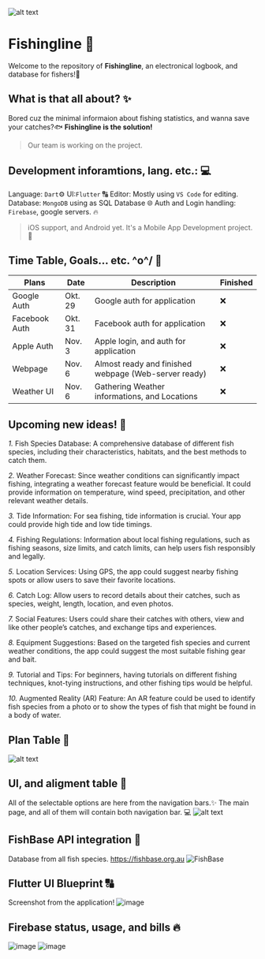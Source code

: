 ![alt text](https://i.ibb.co/yhFvck7/output-onlinepngtools.png)
# Fishingline 🐠
Welcome to the repository of **Fishingline**, an electronical logbook, and database for fishers!🎣
## What is that all about? ✨
Bored cuz the minimal informaion about fishing statistics, and wanna save your catches?🐟
**Fishingline is the solution!**
>Our team is working on the project.
## Development inforamtions, lang. etc.: 💻
Language: ```Dart```⚙️
UI:```Flutter``` 🔠
Editor: Mostly using ```VS Code``` for editing. 
Database: ```MongoDB``` using as SQL Database 🌐 
Auth and Login handling: ```Firebase```, google servers. 🔥
> iOS support, and Android yet. It's a Mobile App Development project. 📱
## Time Table, Goals... etc. \^o^/ 🎇
| Plans | Date | Description | Finished |
| --- | --- | --- | --- |
| Google Auth | Okt. 29 | Google auth for application | ❌ |
| Facebook Auth | Okt. 31 | Facebook auth for application | ❌ |
| Apple Auth | Nov. 3 | Apple login, and auth for application | ❌ |
| Webpage | Nov. 6 | Almost ready and finished webpage (Web-server ready) | ❌ |
| Weather UI | Nov. 6 | Gathering Weather informations, and Locations | ❌ |
## Upcoming new ideas! 🐠
*1.* Fish Species Database: A comprehensive database of different fish species, including their characteristics, habitats, and the best methods to catch them.

*2.* Weather Forecast: Since weather conditions can significantly impact fishing, integrating a weather forecast feature would be beneficial. It could provide information on temperature, wind speed, precipitation, and other relevant weather details.

*3.* Tide Information: For sea fishing, tide information is crucial. Your app could provide high tide and low tide timings.

*4.* Fishing Regulations: Information about local fishing regulations, such as fishing seasons, size limits, and catch limits, can help users fish responsibly and legally.

*5.* Location Services: Using GPS, the app could suggest nearby fishing spots or allow users to save their favorite locations.

*6.* Catch Log: Allow users to record details about their catches, such as species, weight, length, location, and even photos.

*7.* Social Features: Users could share their catches with others, view and like other people’s catches, and exchange tips and experiences.

*8.* Equipment Suggestions: Based on the targeted fish species and current weather conditions, the app could suggest the most suitable fishing gear and bait.

*9.* Tutorial and Tips: For beginners, having tutorials on different fishing techniques, knot-tying instructions, and other fishing tips would be helpful.

*10.* Augmented Reality (AR) Feature: An AR feature could be used to identify fish species from a photo or to show the types of fish that might be found in a body of water.
## Plan Table 📃 
![alt text](https://i.ibb.co/74GTq4z/plan-table.png)
## UI, and aligment table 🥽
All of the selectable options are here from the navigation bars.✨
The main page, and all of them will contain both navigation bar. 💻
![alt text](https://i.ibb.co/TwdkZ3M/uialigment.png)
## FishBase API integration 🎣
Database from all fish species.
https://fishbase.org.au
![FishBase](https://github.com/nikkeisadev/Fishingline/assets/137056695/ca798db8-556a-4da8-90eb-f0b92cb6fc0e)
## Flutter UI Blueprint 🔠
Screenshot from the application!
![image](https://github.com/nikkeisadev/Fishingline/assets/137056695/1ecd0cb3-5565-419e-95ba-579245f9ffd9)
## Firebase status, usage, and bills 🔥
![image](https://github.com/nikkeisadev/Fishingline/assets/137056695/1d8ceda4-7262-41fe-b3e6-1cc0dd72138f)
![image](https://github.com/nikkeisadev/Fishingline/assets/137056695/037b6d3a-8be0-4006-8a40-820f7397a449)

